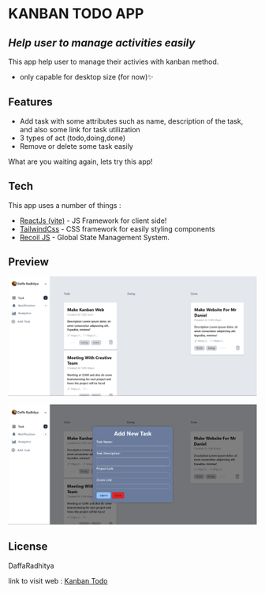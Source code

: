 # KANBAN TODO APP
## _Help user to manage activities easily_

This app help user to manage their activies with kanban method.

- only capable for desktop size (for now)✨

## Features

- Add task with some attributes such as name, description of the task, and also some link for task utilization
- 3 types of act (todo,doing,done)
- Remove or delete some task easily

What are you waiting again, lets try this app!


## Tech

This app uses a number of things :

- [ReactJs (vite)] - JS Framework for client side!
- [TailwindCss] - CSS framework for easily styling components
- [Recoil JS] - Global State Management System.

## Preview
![preview1](/src/assets/todo1.png)

![preview1](/src/assets/todo2.png)


## License

DaffaRadhitya

link to visit web : [Kanban Todo](https://todo-recoil-three.vercel.app/)


[//]: # (These are reference links used in the body of this note and get stripped out when the markdown processor does its job. There is no need to format nicely because it shouldn't be seen. Thanks SO - http://stackoverflow.com/questions/4823468/store-comments-in-markdown-syntax)

   [ReactJs (vite)]: <https://vitejs.dev/guide/>
   [TailwindCss]: <https://tailwindcss.com/>
   [Recoil JS]: <https://recoiljs.org/>
 
